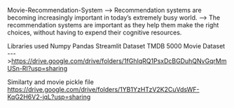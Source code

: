 Movie-Recommendation-System
--> Recommendation systems are becoming increasingly important in today’s extremely busy world. --> The recommendation systems are important as they help them make the right choices, without having to expend their cognitive resources.

Libraries used
Numpy
Pandas
Streamlit
Dataset
TMDB 5000 Movie Dataset --->https://drive.google.com/drive/folders/1fGhIqRQ1PsxDcBGDuhQNvGqrMmUSn-RI?usp=sharing

Similarty and movie pickle file
https://drive.google.com/drive/folders/1YB1YzHTzV2K2CuVdsWF-KqG2H6V2-jqL?usp=sharing
